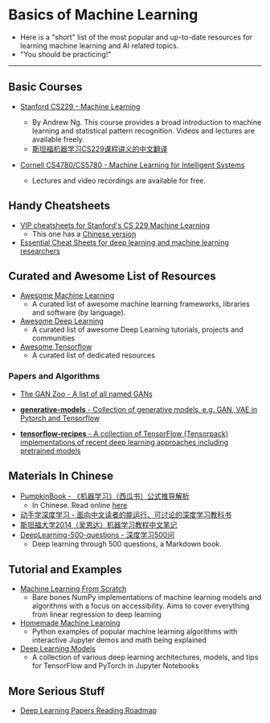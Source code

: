 # Basics of Machine Learning

* Here is a "short" list of the most popular and up-to-date resources for learning machine learning and AI related topics.
* "You should be practicing!"

-----

## Basic Courses

* [Stanford CS229 - Machine Learning](https://see.stanford.edu/Course/CS229)
	- By Andrew Ng. This course provides a broad introduction to machine learning and statistical pattern recognition. Videos and lectures are available freely.
	- [斯坦福机器学习CS229课程讲义的中文翻译](https://github.com/Kivy-CN/Stanford-CS-229-CN)

* [Cornell CS4780/CS5780 - Machine Learning for Intelligent Systems](http://www.cs.cornell.edu/courses/cs4780/2018fa/)
	- Lectures and video recordings are available for free.

## Handy Cheatsheets

- [VIP cheatsheets for Stanford's CS 229 Machine Learning](https://github.com/afshinea/stanford-cs-229-machine-learning)
	* This one has a [Chinese version](https://github.com/afshinea/stanford-cs-229-machine-learning/tree/master/zh)
- [Essential Cheat Sheets for deep learning and machine learning researchers](https://github.com/kailashahirwar/cheatsheets-ai)

## Curated and Awesome List of Resources

- [Awesome Machine Learning](https://github.com/josephmisiti/awesome-machine-learning)
	* A curated list of awesome machine learning frameworks, libraries and software (by language).
- [Awesome Deep Learning](https://github.com/ChristosChristofidis/awesome-deep-learning)
	* A curated list of awesome Deep Learning tutorials, projects and communities
- [Awesome Tensorflow](https://github.com/jtoy/awesome-tensorflow)
	* A curated list of dedicated resources

### Papers and Algorithms

- [The GAN Zoo - A list of all named GANs](https://github.com/hindupuravinash/the-gan-zoo)

- [__generative-models__ - Collection of generative models, e.g. GAN, VAE in Pytorch and Tensorflow](https://github.com/wiseodd/generative-models)

- [__tensorflow-recipes__ - A collection of TensorFlow (Tensorpack) implementations of recent deep learning approaches including pretrained models](https://github.com/PatWie/tensorflow-recipes)

## Materials In Chinese

- [PumpkinBook - 《机器学习》（西瓜书）公式推导解析](https://github.com/datawhalechina/pumpkin-book)
	* In Chinese. Read online [here](https://datawhalechina.github.io/pumpkin-book/)
- [动手学深度学习 - 面向中文读者的能运行、可讨论的深度学习教科书](https://zh.d2l.ai/index.html)
- [斯坦福大学2014（吴恩达）机器学习教程中文笔记](https://github.com/fengdu78/Coursera-ML-AndrewNg-Notes)
- [DeepLearning-500-questions - 深度学习500问](https://github.com/scutan90/DeepLearning-500-questions)
	- Deep learning through 500 questions, a Markdown book.

## Tutorial and Examples

- [Machine Learning From Scratch](https://github.com/eriklindernoren/ML-From-Scratch)
	* Bare bones NumPy implementations of machine learning models and algorithms with a focus on accessibility. Aims to cover everything from linear regression to deep learning
- [Homemade Machine Learning](https://github.com/trekhleb/homemade-machine-learning)
	* Python examples of popular machine learning algorithms with interactive Jupyter demos and math being explained
- [Deep Learning Models](https://github.com/rasbt/deeplearning-models)
	* A collection of various deep learning architectures, models, and tips for TensorFlow and PyTorch in Jupyter Notebooks

## More Serious Stuff

- [Deep Learning Papers Reading Roadmap](https://github.com/floodsung/Deep-Learning-Papers-Reading-Roadmap)
